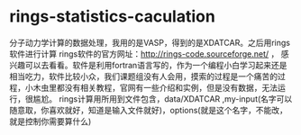 # rings-statistics-caculation
分子动力学计算的数据处理，我用的是VASP，得到的是XDATCAR。之后用rings 软件进行计算
rings软件的官方网址：http://rings-code.sourceforge.net/ ， 感兴趣可以去看看。软件是利用fortran语言写的，作为一个编程小白学习起来还是相当吃力，软件比较小众，我们课题组没有人会用，摸索的过程是一个痛苦的过程，小木虫里都没有相关教程，官网有一些介绍和实例，但是没有数据，无法运行，很尴尬。
rings计算用所用到文件包含，data/XDATCAR ,my-input(名字可以随意取，你喜欢就好，知道是输入文件就好)，options(就是这个名字，不能改，就是控制你需要算什么)

